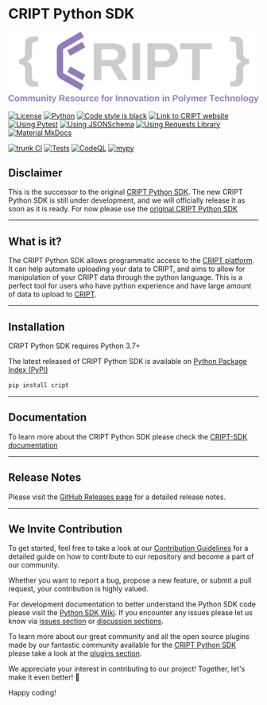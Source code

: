 # CRIPT Python SDK

[![License](./CRIPT_full_logo_colored_transparent.png)](https://github.com/C-Accel-CRIPT/Python-SDK/blob/develop/LICENSE.md)

[![License](https://img.shields.io/github/license/C-Accel-CRIPT/cript?style=flat-square)](https://github.com/C-Accel-CRIPT/Python-SDK/blob/develop/LICENSE.md)
[![Python](https://img.shields.io/badge/Language-Python%203.7+-blue?style=flat-square&logo=python)](https://www.python.org/)
[![Code style is black](https://img.shields.io/badge/Code%20Style-black-000000.svg?style=flat-square&logo=python)](https://github.com/psf/black)
[![Link to CRIPT website](https://img.shields.io/badge/platform-criptapp.org-blueviolet?style=flat-square)](https://criptapp.org/)
[![Using Pytest](https://img.shields.io/badge/Dependencies-pytest-green?style=flat-square&logo=Pytest)](https://docs.pytest.org/en/7.2.x/)
[![Using JSONSchema](https://img.shields.io/badge/Dependencies-jsonschema-blueviolet?style=flat-square&logo=json)](https://python-JSONSchema.readthedocs.io/en/stable/)
[![Using Requests Library](https://img.shields.io/badge/Dependencies-Requests-blueviolet?style=flat-square&logo=python)](https://requests.readthedocs.io/en/latest/)
[![Material MkDocs](https://img.shields.io/badge/Docs-mkdocs--material-blueviolet?style=flat-square&logo=markdown)](https://squidfunk.github.io/mkdocs-material/)

[![trunk CI](https://github.com/C-Accel-CRIPT/Python-SDK/actions/workflows/trunk.yml/badge.svg)](https://github.com/C-Accel-CRIPT/Python-SDK/actions/workflows/trunk.yml)
[![Tests](https://github.com/C-Accel-CRIPT/Python-SDK/actions/workflows/tests.yml/badge.svg)](https://github.com/C-Accel-CRIPT/Python-SDK/actions/workflows/tests.yml)
[![CodeQL](https://github.com/C-Accel-CRIPT/Python-SDK/actions/workflows/codeql.yml/badge.svg)](https://github.com/C-Accel-CRIPT/Python-SDK/actions/workflows/codeql.yml)
[![mypy](https://github.com/C-Accel-CRIPT/Python-SDK/actions/workflows/mypy.yaml/badge.svg)](https://github.com/C-Accel-CRIPT/Python-SDK/actions/workflows/mypy_check.yaml)

<!-- [![Safe Dependencies](https://github.com/C-Accel-CRIPT/Python-SDK/actions/workflows/dependency-review.yml/badge.svg)](https://github.com/C-Accel-CRIPT/Python-SDK/actions/workflows/dependency-review.yml) -->

<!-- just shows pass/fail instead of percentage
[![Test Coverage](https://github.com/C-Accel-CRIPT/Python-SDK/actions/workflows/test_coverage.yaml/badge.svg)](https://github.com/C-Accel-CRIPT/Python-SDK/actions/workflows/test_coverage.yaml)
-->

## Disclaimer

This is the successor to the original [CRIPT Python SDK](https://github.com/C-Accel-CRIPT/cript). The new CRIPT Python SDK is still under development, and we will officially release it as soon as it is ready. For now please use the [original CRIPT Python SDK](https://github.com/C-Accel-CRIPT/cript)

---

## What is it?

The CRIPT Python SDK allows programmatic access to the [CRIPT platform](https://criptapp.org). It can help automate uploading your data to CRIPT, and aims to allow for manipulation of your CRIPT data through the python language. This is a perfect tool for users who have python experience and have large amount of data to upload to [CRIPT](https://criptapp.org).

---

## Installation

CRIPT Python SDK requires Python 3.7+

The latest released of CRIPT Python SDK is available on [Python Package Index (PyPI)](https://pypi.org/project/cript/)

```bash
pip install cript
```

---

## Documentation

To learn more about the CRIPT Python SDK please check the [CRIPT-SDK documentation](https://c-accel-cript.github.io/Python-SDK/)

---

## Release Notes

Please visit the [GitHub Releases page](https://github.com/C-Accel-CRIPT/Python-SDK/releases/latest) for a detailed release notes.

---

## We Invite Contribution

To get started, feel free to take a look at our [Contribution Guidelines](CONTRIBUTING.md) for
a detailed guide on how to contribute to our repository and become a part of our community.

Whether you want to report a bug, propose a new feature, or submit a pull request, your contribution is highly valued.

For development documentation to better understand the Python SDK code please visit the
[Python SDK Wiki](https://github.com/C-Accel-CRIPT/Python-SDK/wiki).
If you encounter any issues please let us know via
[issues section](https://github.com/C-Accel-CRIPT/Python-SDK/issues) or
[discussion sections](https://github.com/C-Accel-CRIPT/Python-SDK/discussions).

To learn more about our great community and all the open source plugins made by our fantastic community available
for the [CRIPT Python SDK](https://github.com/C-Accel-CRIPT/Python-SDK) please take a look at the
[plugins section](https://github.com/C-Accel-CRIPT/Python-SDK/discussions/categories/plugins).

We appreciate your interest in contributing to our project! Together, let's make it even better! 🚀

Happy coding!
